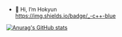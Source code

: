 - 👋 Hi, I’m Hokyun  
https://img.shields.io/badge/_-c++-blue

[![Anurag's GitHub stats](https://github-readme-stats.vercel.app/api?username=H0kyun&&show_icons=true&theme=default)](https://github.com/H0Kyun)  
